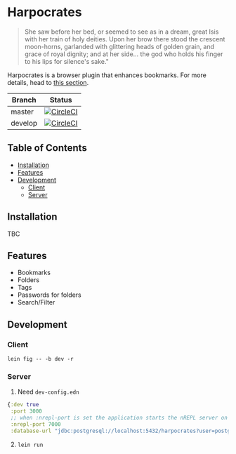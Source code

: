 <!-- omit in toc -->
# Harpocrates

> She saw before her bed, or seemed to see as in a dream, great Isis with her train of holy deities. Upon her brow there stood the crescent moon-horns, garlanded with glittering heads of golden grain, and grace of royal dignity; and at her side... the god who holds his finger to his lips for silence's sake."

Harpocrates is a browser plugin that enhances bookmarks. For more details, head to [this section](#features).

| Branch | Status |
| ---- | ---- |
| master | [![CircleCI](https://circleci.com/gh/aratare-tech/harpocrates/tree/master.svg?style=svg)](https://circleci.com/gh/aratare-tech/harpocrates/tree/master) |
| develop | [![CircleCI](https://circleci.com/gh/aratare-tech/harpocrates/tree/develop.svg?style=svg)](https://circleci.com/gh/aratare-tech/harpocrates/tree/develop) |

<!-- omit in toc -->
## Table of Contents
- [Installation](#installation)
- [Features](#features)
- [Development](#development)
  - [Client](#client)
  - [Server](#server)

## Installation
TBC

## Features
- Bookmarks
- Folders
- Tags
- Passwords for folders
- Search/Filter

## Development
### Client
`lein fig -- -b dev -r`

### Server
1. Need `dev-config.edn`

```clojure
{:dev true
 :port 3000
 ;; when :nrepl-port is set the application starts the nREPL server on load
 :nrepl-port 7000
 :database-url "jdbc:postgresql://localhost:5432/harpocrates?user=postgres&password=123456789"}
 ```
 2. `lein run`